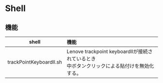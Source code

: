 # Shell
## 機能
| shell                   | 機能                                                                                            |
| :---------------------: | :---------------------------------------------------------------------------------------------- |
| trackPointKeyboardII.sh | Lenove trackpoint keyboardIIが接続されているとき<br>中ボタンクリックによる貼付けを無効化する。  |
